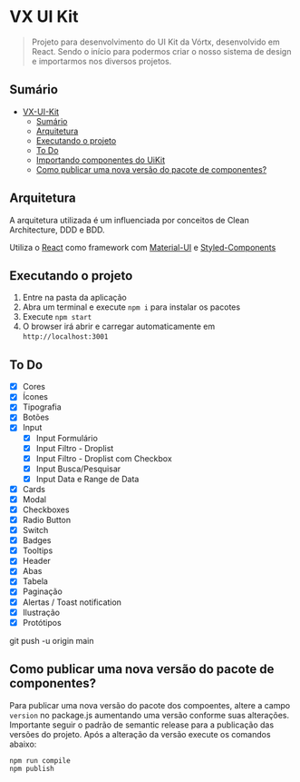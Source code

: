 # VX UI Kit

> Projeto para desenvolvimento do UI Kit da Vórtx, desenvolvido em React. Sendo o início para podermos criar o nosso sistema de design e importarmos nos diversos projetos.

## Sumário

- [VX-UI-Kit](#VX-UI-Kit)
	- [Sumário](#Sumário)
	- [Arquitetura](#Arquitetura)
	- [Executando o projeto](#Executando-o-projeto)
	- [To Do](#To-Do)
    - [Importando componentes do UiKit](#importando-componentes-do-uikit)
    - [Como publicar uma nova versão do pacote de componentes?](#publicar-nova-versao)


## Arquitetura

A arquitetura utilizada é um influenciada por conceitos de Clean Architecture, DDD e BDD.

Utiliza o [React](https://reactjs.org/) como framework com [Material-UI](https://material-ui.com/) e [Styled-Components](https://styled-components.com/)

## Executando o projeto
1. Entre na pasta da aplicação
3. Abra um terminal e execute `npm i` para instalar os pacotes
4. Execute `npm start`
5. O browser irá abrir e carregar automaticamente em `http://localhost:3001`

## To Do

- [X] Cores
- [X] Ícones
- [X] Tipografia
- [X] Botões
- [X] Input
    - [X] Input Formulário
    - [X] Input Filtro - Droplist
    - [X] Input Filtro - Droplist com Checkbox
    - [X] Input Busca/Pesquisar
    - [X] Input Data e Range de Data
- [X] Cards
- [X] Modal
- [X] Checkboxes
- [X] Radio Button
- [X] Switch
- [X] Badges
- [X] Tooltips
- [X] Header
- [X] Abas
- [X] Tabela
- [X] Paginação
- [X] Alertas / Toast notification
- [X] Ilustração
- [X] Protótipos

git push -u origin main

## Como publicar uma nova versão do pacote de componentes?

Para publicar uma nova versão do pacote dos compoentes, altere a campo `version` no package.js aumentando uma versão conforme suas alterações. Importante seguir o padrão de semantic release para a publicação das versões do projeto. Após a alteração da versão execute os comandos abaixo:

```
npm run compile
npm publish
```